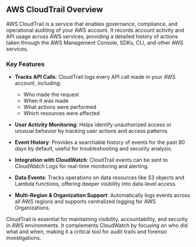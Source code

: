 ## AWS CloudTrail Overview

AWS CloudTrail is a service that enables governance, compliance, and operational auditing of your AWS account. It records account activity and API usage across AWS services, providing a detailed history of actions taken through the AWS Management Console, SDKs, CLI, and other AWS services.

###  Key Features

- **Tracks API Calls**: CloudTrail logs every API call made in your AWS account, including:
  - Who made the request
  - When it was made
  - What actions were performed
  - Which resources were affected

- **User Activity Monitoring**: Helps identify unauthorized access or unusual behavior by tracking user actions and access patterns.

- **Event History**: Provides a searchable history of events for the past 90 days by default, useful for troubleshooting and security analysis.

- **Integration with CloudWatch**: CloudTrail events can be sent to CloudWatch Logs for real-time monitoring and alerting.

- **Data Events**: Tracks operations on data resources like S3 objects and Lambda functions, offering deeper visibility into data-level access.

- **Multi-Region & Organization Support**: Automatically logs events across all AWS regions and supports centralized logging for AWS Organizations.



CloudTrail is essential for maintaining visibility, accountability, and security in AWS environments. It complements CloudWatch by focusing on who did what and when, making it a critical tool for audit trails and forensic investigations.
